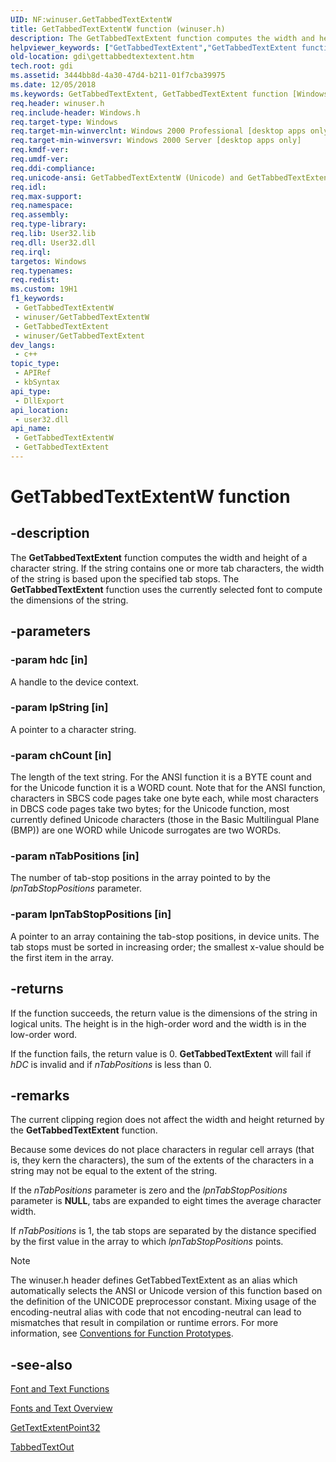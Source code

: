 ```yaml
---
UID: NF:winuser.GetTabbedTextExtentW
title: GetTabbedTextExtentW function (winuser.h)
description: The GetTabbedTextExtent function computes the width and height of a character string.
helpviewer_keywords: ["GetTabbedTextExtent","GetTabbedTextExtent function [Windows GDI]","GetTabbedTextExtentA","GetTabbedTextExtentW","_win32_GetTabbedTextExtent","gdi.gettabbedtextextent","winuser/GetTabbedTextExtent","winuser/GetTabbedTextExtentA","winuser/GetTabbedTextExtentW"]
old-location: gdi\gettabbedtextextent.htm
tech.root: gdi
ms.assetid: 3444bb8d-4a30-47d4-b211-01f7cba39975
ms.date: 12/05/2018
ms.keywords: GetTabbedTextExtent, GetTabbedTextExtent function [Windows GDI], GetTabbedTextExtentA, GetTabbedTextExtentW, _win32_GetTabbedTextExtent, gdi.gettabbedtextextent, winuser/GetTabbedTextExtent, winuser/GetTabbedTextExtentA, winuser/GetTabbedTextExtentW
req.header: winuser.h
req.include-header: Windows.h
req.target-type: Windows
req.target-min-winverclnt: Windows 2000 Professional [desktop apps only]
req.target-min-winversvr: Windows 2000 Server [desktop apps only]
req.kmdf-ver: 
req.umdf-ver: 
req.ddi-compliance: 
req.unicode-ansi: GetTabbedTextExtentW (Unicode) and GetTabbedTextExtentA (ANSI)
req.idl: 
req.max-support: 
req.namespace: 
req.assembly: 
req.type-library: 
req.lib: User32.lib
req.dll: User32.dll
req.irql: 
targetos: Windows
req.typenames: 
req.redist: 
ms.custom: 19H1
f1_keywords:
 - GetTabbedTextExtentW
 - winuser/GetTabbedTextExtentW
 - GetTabbedTextExtent
 - winuser/GetTabbedTextExtent
dev_langs:
 - c++
topic_type:
 - APIRef
 - kbSyntax
api_type:
 - DllExport
api_location:
 - user32.dll
api_name:
 - GetTabbedTextExtentW
 - GetTabbedTextExtent
---
```


# GetTabbedTextExtentW function


## -description

The <b>GetTabbedTextExtent</b> function computes the width and height of a character string. If the string contains one or more tab characters, the width of the string is based upon the specified tab stops. The <b>GetTabbedTextExtent</b> function uses the currently selected font to compute the dimensions of the string.

## -parameters

### -param hdc [in]

A handle to the device context.

### -param lpString [in]

A pointer to a character string.

### -param chCount [in]

The length of the text string. For the ANSI function it is a BYTE count and for the Unicode function it is a WORD count. Note that for the ANSI function, characters in SBCS code pages take one byte each, while most characters in DBCS code pages take two bytes; for the Unicode function, most currently defined Unicode characters (those in the Basic Multilingual Plane (BMP)) are one WORD while Unicode surrogates are two WORDs.

### -param nTabPositions [in]

The number of tab-stop positions in the array pointed to by the <i>lpnTabStopPositions</i> parameter.

### -param lpnTabStopPositions [in]

A pointer to an array containing the tab-stop positions, in device units. The tab stops must be sorted in increasing order; the smallest x-value should be the first item in the array.

## -returns

If the function succeeds, the return value is the dimensions of the string in logical units. The height is in the high-order word and the width is in the low-order word.

If the function fails, the return value is 0. <b>GetTabbedTextExtent</b> will fail if <i>hDC</i> is invalid and if <i>nTabPositions</i> is less than 0.

## -remarks

The current clipping region does not affect the width and height returned by the <b>GetTabbedTextExtent</b> function.

Because some devices do not place characters in regular cell arrays (that is, they kern the characters), the sum of the extents of the characters in a string may not be equal to the extent of the string.

If the <i>nTabPositions</i> parameter is zero and the <i>lpnTabStopPositions</i> parameter is <b>NULL</b>, tabs are expanded to eight times the average character width.

If <i>nTabPositions</i> is 1, the tab stops are separated by the distance specified by the first value in the array to which <i>lpnTabStopPositions</i> points.





> [!NOTE]
> The winuser.h header defines GetTabbedTextExtent as an alias which automatically selects the ANSI or Unicode version of this function based on the definition of the UNICODE preprocessor constant. Mixing usage of the encoding-neutral alias with code that not encoding-neutral can lead to mismatches that result in compilation or runtime errors. For more information, see [Conventions for Function Prototypes](/windows/win32/intl/conventions-for-function-prototypes).

## -see-also

<a href="/windows/desktop/gdi/font-and-text-functions">Font and Text Functions</a>



<a href="/windows/desktop/gdi/fonts-and-text">Fonts and Text Overview</a>



<a href="/windows/desktop/api/wingdi/nf-wingdi-gettextextentpoint32a">GetTextExtentPoint32</a>



<a href="/windows/desktop/api/winuser/nf-winuser-tabbedtextouta">TabbedTextOut</a>

